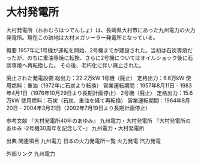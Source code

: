 # 大村発電所

大村発電所（おおむらはつでんしょ）は、長崎県大村市にあった九州電力の火力発電所。現在この跡地は大村メガソーラー発電所となっている。

概要
1957年に1号機が運転を開始、2号機までが建設された。当初は石炭専焼だったが、のちに重油専焼に転換、さらに2号機についてはオイルショック後に石炭専焼へ再転換した。
その後、老朽化に伴い廃止された。

廃止された発電設備
総出力：22.2万kW
1号機（廃止）
定格出力：6.6万kW
使用燃料：重油（1972年に石炭より転換）
営業運転期間：1957年8月11日 - 1983年4月1日（1976年10月29日より長期計画停止）
2号機（廃止）
定格出力：15.6万kW
使用燃料：石炭（石炭、重油を経て再転換）
営業運転期間：1964年8月20日 - 2004年3月31日（2002年7月19日より長期計画停止）

参考文献
『大村発電所40年のあゆみ』 九州電力・大村発電所
『大村発電所のあゆみ -2号機30周年を記念して-』 九州電力・大村発電所

出典
関連項目
九州電力
日本の火力発電所一覧
火力発電
汽力発電

外部リンク
九州電力